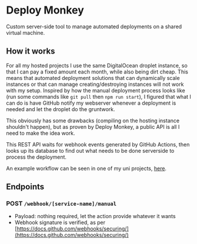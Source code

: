 # Deploy Monkey
Custom server-side tool to manage automated deployments on a shared virtual machine.

## How it works
For all my hosted projects I use the same DigitalOcean droplet instance, so that I can pay a fixed amount each month, while also being dirt cheap. This means that automated deployment solutions that can dynamically scale instances or that can manage creating/destroying instances will not work with my setup. Inspired by how the manual deployment process looks like (run some commands like `git pull` then `npm run start`), I figured that what I can do is have GitHub notify my webserver whenever a deployment is needed and let the droplet do the gruntwork.

This obviously has some drawbacks (compiling on the hosting instance shouldn't happen), but as proven by Deploy Monkey, a public API is all I need to make the idea work.

This REST API waits for webhook events generated by GitHub Actions, then looks up its database to find out what needs to be done serverside to process the deployment.

An example workflow can be seen in one of my uni projects, [here](https://github.com/cs-rustaceans/bucketlist-backend/blob/main/.github/workflows/deploy-dev.yml).

## Endpoints
### POST `/webhook/[service-name]/manual`
* Payload: nothing required, let the action provide whatever it wants
* Webhook signature is verified, as per [https://docs.github.com/webhooks/securing/](https://docs.github.com/webhooks/securing/)
